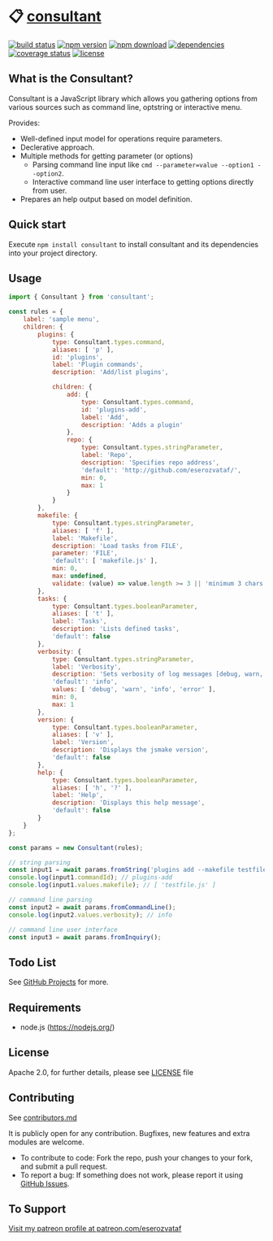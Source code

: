 # 📋 [consultant](https://github.com/eserozvataf/consultant)

[![build status][build-image]][build-url]
[![npm version][npm-image]][npm-url]
[![npm download][download-image]][npm-url]
[![dependencies][dep-image]][dep-url]
[![coverage status][coverage-image]][coverage-url]
[![license][license-image]][license-url]


## What is the Consultant?

Consultant is a JavaScript library which allows you gathering options from various sources such as command line, optstring or interactive menu.

Provides:

- Well-defined input model for operations require parameters.
- Declerative approach.
- Multiple methods for getting parameter (or options)
    - Parsing command line input like `cmd --parameter=value --option1 --option2`.
    - Interactive command line user interface to getting options directly from user.
- Prepares an help output based on model definition.


## Quick start

Execute `npm install consultant` to install consultant and its dependencies into your project directory.


## Usage

```js
import { Consultant } from 'consultant';

const rules = {
    label: 'sample menu',
    children: {
        plugins: {
            type: Consultant.types.command,
            aliases: [ 'p' ],
            id: 'plugins',
            label: 'Plugin commands',
            description: 'Add/list plugins',

            children: {
                add: {
                    type: Consultant.types.command,
                    id: 'plugins-add',
                    label: 'Add',
                    description: 'Adds a plugin'
                },
                repo: {
                    type: Consultant.types.stringParameter,
                    label: 'Repo',
                    description: 'Specifies repo address',
                    'default': 'http://github.com/eserozvataf/',
                    min: 0,
                    max: 1
                }
            }
        },
        makefile: {
            type: Consultant.types.stringParameter,
            aliases: [ 'f' ],
            label: 'Makefile',
            description: 'Load tasks from FILE',
            parameter: 'FILE',
            'default': [ 'makefile.js' ],
            min: 0,
            max: undefined,
            validate: (value) => value.length >= 3 || 'minimum 3 chars required'
        },
        tasks: {
            type: Consultant.types.booleanParameter,
            aliases: [ 't' ],
            label: 'Tasks',
            description: 'Lists defined tasks',
            'default': false
        },
        verbosity: {
            type: Consultant.types.stringParameter,
            label: 'Verbosity',
            description: 'Sets verbosity of log messages [debug, warn, info, error]',
            'default': 'info',
            values: [ 'debug', 'warn', 'info', 'error' ],
            min: 0,
            max: 1
        },
        version: {
            type: Consultant.types.booleanParameter,
            aliases: [ 'v' ],
            label: 'Version',
            description: 'Displays the jsmake version',
            'default': false
        },
        help: {
            type: Consultant.types.booleanParameter,
            aliases: [ 'h', '?' ],
            label: 'Help',
            description: 'Displays this help message',
            'default': false
        }
    }
};

const params = new Consultant(rules);

// string parsing
const input1 = await params.fromString('plugins add --makefile testfile.js');
console.log(input1.commandId); // plugins-add
console.log(input1.values.makefile); // [ 'testfile.js' ]

// command line parsing
const input2 = await params.fromCommandLine();
console.log(input2.values.verbosity); // info

// command line user interface
const input3 = await params.fromInquiry();
```


## Todo List

See [GitHub Projects](https://github.com/eserozvataf/consultant/projects) for more.


## Requirements

* node.js (https://nodejs.org/)


## License

Apache 2.0, for further details, please see [LICENSE](LICENSE) file


## Contributing

See [contributors.md](contributors.md)

It is publicly open for any contribution. Bugfixes, new features and extra modules are welcome.

* To contribute to code: Fork the repo, push your changes to your fork, and submit a pull request.
* To report a bug: If something does not work, please report it using [GitHub Issues](https://github.com/eserozvataf/consultant/issues).


## To Support

[Visit my patreon profile at patreon.com/eserozvataf](https://www.patreon.com/eserozvataf)


[build-image]: https://travis-ci.org/eserozvataf/consultant.svg?branch=master
[build-url]: https://travis-ci.org/eserozvataf/consultant
[npm-image]: https://img.shields.io/npm/v/consultant.svg?style=flat-square
[npm-url]: https://www.npmjs.com/package/consultant
[download-image]: https://img.shields.io/npm/dt/consultant.svg?style=flat-square
[dep-image]: https://img.shields.io/david/eserozvataf/consultant.svg?style=flat-square
[dep-url]: https://github.com/eserozvataf/consultant
[coverage-image]: https://codecov.io/gh/eserozvataf/consultant/branch/master/graph/badge.svg
[coverage-url]: https://codecov.io/gh/eserozvataf/consultant
[license-image]: https://img.shields.io/npm/l/consultant.svg?style=flat-square
[license-url]: https://github.com/eserozvataf/consultant/blob/master/LICENSE
